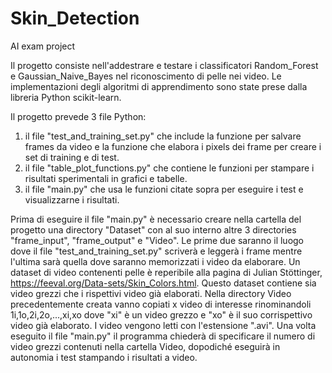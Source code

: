 # Skin_Detection
AI exam project

Il progetto consiste nell'addestrare e testare i classificatori Random_Forest e Gaussian_Naive_Bayes nel riconoscimento di pelle nei video. Le implementazioni degli algoritmi di apprendimento sono state prese dalla libreria Python scikit-learn.

Il progetto prevede 3 file Python:
1) il file "test_and_training_set.py" che include la funzione per salvare frames da video e la funzione che elabora i pixels dei frame per creare i set di training e di test.
2) il file "table_plot_functions.py" che contiene le funzioni per stampare i risultati sperimentali in grafici e tabelle.
3) il file "main.py" che usa le funzioni citate sopra per eseguire i test e visualizzarne i risultati.

Prima di eseguire il file "main.py" è necessario creare nella cartella del progetto una directory "Dataset" con al suo interno altre 3 directories "frame_input", "frame_output" e
"Video". Le prime due saranno il luogo dove il file "test_and_training_set.py" scriverà e leggerà i frame mentre l'ultima sarà quella dove saranno memorizzati i video da elaborare.
Un dataset di video contenenti pelle è reperibile alla pagina di Julian Stöttinger, https://feeval.org/Data-sets/Skin_Colors.html. Questo dataset contiene sia video grezzi che 
i rispettivi video già elaborati. Nella directory Video precedentemente creata vanno copiati x video di interesse rinominandoli 1i,1o,2i,2o,...,xi,xo dove "xi" è un video grezzo e
"xo" è il suo corrispettivo video già elaborato. I video vengono letti con l'estensione ".avi".
Una volta eseguito il file "main.py" il programma chiederà di specificare il numero di video grezzi contenuti nella cartella Video, dopodiché eseguirà in autonomia i test stampando i risultati a video.





